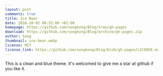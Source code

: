 ```yaml
---
layout: post
comments: true
title: Ice Bear
date: 2016-10-02 00:52:00 +01:00
homepage: https://github.com/songkong/Blog/tree/gh-pages
download: https://github.com/songkong/Blog/archive/gh-pages.zip
author: Song
thumbnail: ice-bear.webp
license: MIT
license_link: https://github.com/songkong/Blog/blob/gh-pages/LICENSE.md
---
```


This is a clean and blue theme. It's welcomed to give me a star at github if you like it.
